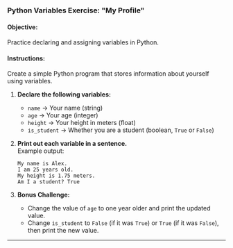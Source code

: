 ### **Python Variables Exercise: "My Profile"**

#### **Objective:**

Practice declaring and assigning variables in Python.

#### **Instructions:**

Create a simple Python program that stores information about yourself using variables.

1. **Declare the following variables:**

   - `name` → Your name (string)
   - `age` → Your age (integer)
   - `height` → Your height in meters (float)
   - `is_student` → Whether you are a student (boolean, `True` or `False`)

2. **Print out each variable in a sentence.**  
   Example output:

   ```
   My name is Alex.
   I am 25 years old.
   My height is 1.75 meters.
   Am I a student? True
   ```

3. **Bonus Challenge:**
   - Change the value of `age` to one year older and print the updated value.
   - Change `is_student` to `False` (if it was `True`) or `True` (if it was `False`), then print the new value.

---
